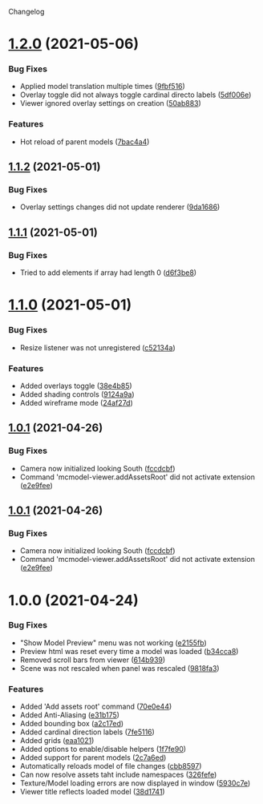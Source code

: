 Changelog

# [1.2.0](https://github.com/OrangeUtan/vscode-mcmodel-viewer/compare/v1.1.2...v1.2.0) (2021-05-06)


### Bug Fixes

* Applied model translation multiple times ([9fbf516](https://github.com/OrangeUtan/vscode-mcmodel-viewer/commit/9fbf5163908ee05f1241c48025aab90ac4f2480c))
* Overlay toggle did not always toggle cardinal directo labels ([5df006e](https://github.com/OrangeUtan/vscode-mcmodel-viewer/commit/5df006e3e52cd28ab3b9f7ad4dffef554c71ec7a))
* Viewer ignored overlay settings on creation ([50ab883](https://github.com/OrangeUtan/vscode-mcmodel-viewer/commit/50ab88308d31e4cdb5e1db3ac3ba1e1d886798ef))


### Features

* Hot reload of parent models ([7bac4a4](https://github.com/OrangeUtan/vscode-mcmodel-viewer/commit/7bac4a44428c51e7dc95ec8982a859f6e108da56))

## [1.1.2](https://github.com/OrangeUtan/vscode-mcmodel-viewer/compare/v1.1.1...v1.1.2) (2021-05-01)


### Bug Fixes

* Overlay settings changes did not update renderer ([9da1686](https://github.com/OrangeUtan/vscode-mcmodel-viewer/commit/9da1686ffef95686df695f788e47b7ef51475a62))

## [1.1.1](https://github.com/OrangeUtan/vscode-mcmodel-viewer/compare/v1.1.0...v1.1.1) (2021-05-01)


### Bug Fixes

* Tried to add elements if array had length 0 ([d6f3be8](https://github.com/OrangeUtan/vscode-mcmodel-viewer/commit/d6f3be8e59dc58f01f57096bbbd9ef948cebc70a))

# [1.1.0](https://github.com/OrangeUtan/vscode-mcmodel-viewer/compare/v1.0.1...v1.1.0) (2021-05-01)


### Bug Fixes

* Resize listener was not unregistered ([c52134a](https://github.com/OrangeUtan/vscode-mcmodel-viewer/commit/c52134aedc58d65032e7660fe0ddd26a53ca480c))


### Features

* Added overlays toggle ([38e4b85](https://github.com/OrangeUtan/vscode-mcmodel-viewer/commit/38e4b85d51f40a07113a077ff3d787d7bade7c85))
* Added shading controls ([9124a9a](https://github.com/OrangeUtan/vscode-mcmodel-viewer/commit/9124a9ad186a5e7f2b4932e81b046f053c047296))
* Added wireframe mode ([24af27d](https://github.com/OrangeUtan/vscode-mcmodel-viewer/commit/24af27d6f75c042c3982deb220ce2b464c5470be))

## [1.0.1](https://github.com/OrangeUtan/vscode-mcmodel-viewer/compare/v1.0.0...v1.0.1) (2021-04-26)


### Bug Fixes

* Camera now initialized looking South ([fccdcbf](https://github.com/OrangeUtan/vscode-mcmodel-viewer/commit/fccdcbf5a6b77a77ca9ffa46837063908d67cd19))
* Command 'mcmodel-viewer.addAssetsRoot' did not activate extension ([e2e9fee](https://github.com/OrangeUtan/vscode-mcmodel-viewer/commit/e2e9feee7f3a90b2f6feaeafd8ba3f147f73fee3))

## [1.0.1](https://github.com/OrangeUtan/vscode-mcmodel-viewer/compare/v1.0.0...v1.0.1) (2021-04-26)


### Bug Fixes

* Camera now initialized looking South ([fccdcbf](https://github.com/OrangeUtan/vscode-mcmodel-viewer/commit/fccdcbf5a6b77a77ca9ffa46837063908d67cd19))
* Command 'mcmodel-viewer.addAssetsRoot' did not activate extension ([e2e9fee](https://github.com/OrangeUtan/vscode-mcmodel-viewer/commit/e2e9feee7f3a90b2f6feaeafd8ba3f147f73fee3))

# 1.0.0 (2021-04-24)


### Bug Fixes

* "Show Model Preview" menu was not working ([e2155fb](https://github.com/OrangeUtan/vscode-mcmodel-viewer/commit/e2155fbbc9219afe1abcbd9454cecba469214a96))
* Preview html was reset every time a model was loaded ([b34cca8](https://github.com/OrangeUtan/vscode-mcmodel-viewer/commit/b34cca8eeed0e9ccebb20d595cbccdf15b918238))
* Removed scroll bars from viewer ([614b939](https://github.com/OrangeUtan/vscode-mcmodel-viewer/commit/614b9392da0e4ba2f58977e507482ab616bda231))
* Scene was not rescaled when panel was rescaled ([9818fa3](https://github.com/OrangeUtan/vscode-mcmodel-viewer/commit/9818fa38524205784219fe6c7088754b07dd2795))


### Features

* Added 'Add assets root' command ([70e0e44](https://github.com/OrangeUtan/vscode-mcmodel-viewer/commit/70e0e4483a70d8b50629c39b1cffefc3e8ea248e))
* Added Anti-Aliasing ([e31b175](https://github.com/OrangeUtan/vscode-mcmodel-viewer/commit/e31b175577c3cea0893c26763c14907eb7ce63ca))
* Added bounding box ([a2c17ed](https://github.com/OrangeUtan/vscode-mcmodel-viewer/commit/a2c17ed4382f6b7be770a4cb59e41b255d2f229b))
* Added cardinal direction labels ([7fe5116](https://github.com/OrangeUtan/vscode-mcmodel-viewer/commit/7fe5116e4005df78889126c61ecfb089b587a87e))
* Added grids ([eaa1021](https://github.com/OrangeUtan/vscode-mcmodel-viewer/commit/eaa1021addfaa9fa378781731b6242429fe813c6))
* Added options to enable/disable helpers ([1f7fe90](https://github.com/OrangeUtan/vscode-mcmodel-viewer/commit/1f7fe902e776ffac0a5aa7b00ba215a17e066500))
* Added support for parent models ([2c7a6ed](https://github.com/OrangeUtan/vscode-mcmodel-viewer/commit/2c7a6edd164629d02af12f48b819f9c02cb34c8f))
* Automatically reloads model of file changes ([cbb8597](https://github.com/OrangeUtan/vscode-mcmodel-viewer/commit/cbb85976be77c17d645339e3228ac4256c08fc56))
* Can now resolve assets taht include namespaces ([326fefe](https://github.com/OrangeUtan/vscode-mcmodel-viewer/commit/326fefe747d4e70bc644861aaec74b9627afa926))
* Texture/Model loading errors are now displayed in window ([5930c7e](https://github.com/OrangeUtan/vscode-mcmodel-viewer/commit/5930c7e7d9f478b05bc90b83703dbb1e5a437b2e))
* Viewer title reflects loaded model ([38d1741](https://github.com/OrangeUtan/vscode-mcmodel-viewer/commit/38d1741249a39432a4cc1856c80c8de576b6c9d5))
